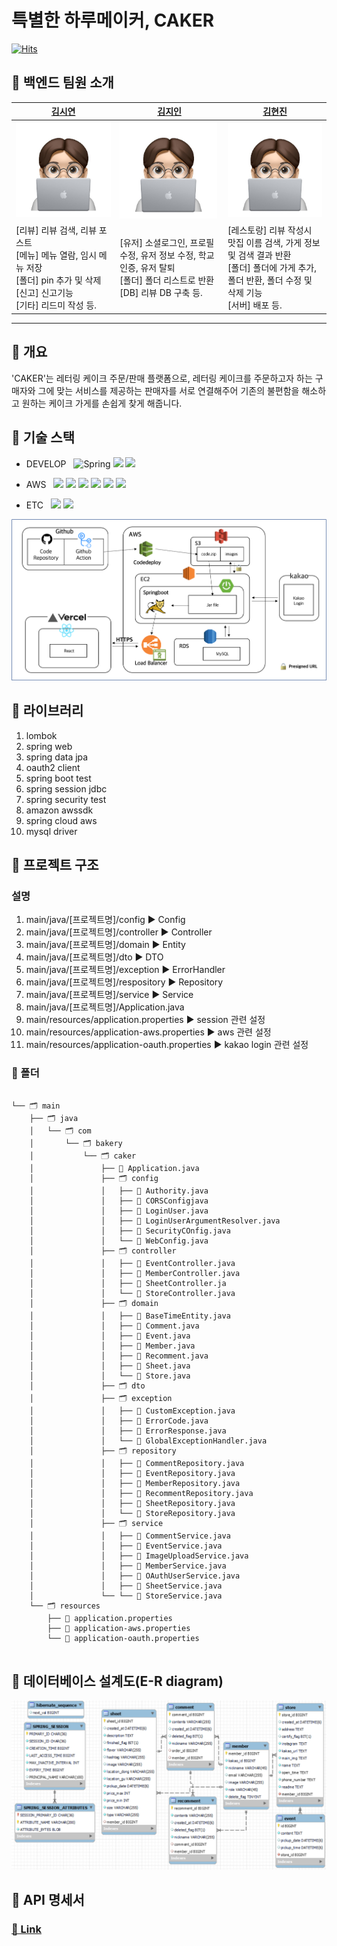 # 특별한 하루메이커, CAKER 

[![Hits](https://hits.seeyoufarm.com/api/count/incr/badge.svg?url=https%3A%2F%2Fgithub.com%2FPork-Potatoes%2FPork-Potatoes-Back&count_bg=%23E0755F&title_bg=%239E5D50&icon=&icon_color=%23E0755F&title=hits&edge_flat=false)](https://hits.seeyoufarm.com)

## 🍏 백엔드 팀원 소개
| [김시연](https://github.com/siyeonkm)                                                                                             | [김지인](https://github.com/kji-dec)                                                                       | [김현진](https://github.com/gimkuku)                                                                                                                                                                                   |
|--------------------------------------------------------------------------------------------------------------------------------------|-------------------------------------------------------------------------------------------------------------|------------------------------------------------------------------------------------------------------------------------------------------------------|
| <img src = "https://github.com/MINJU-KIMmm/GitHubTest/blob/main/image/porkProfile/KimSiyeon.jpeg" width="100%"/>                                   | <img src = "https://github.com/MINJU-KIMmm/GitHubTest/blob/main/image/porkProfile/KimSiyeon.jpeg" width="98%"/>         | <img src = "https://github.com/MINJU-KIMmm/GitHubTest/blob/main/image/porkProfile/KimSiyeon.jpeg" width="100%"/>                                                 |
| [리뷰] 리뷰 검색, 리뷰 포스트</br> [메뉴] 메뉴 열람, 임시 메뉴 저장</br> [폴더] pin 추가 및 삭제</br> [신고] 신고기능</br> [기타] 리드미 작성 등. | [유저] 소셜로그인, 프로필수정, 유저 정보 수정, 학교 인증, 유저 탈퇴 </br> [폴더] 폴더 리스트로 반환</br> [DB] 리뷰 DB 구축 등. | [레스토랑] 리뷰 작성시 맛집 이름 검색, 가게 정보 및 검색 결과 반환</br>[폴더] 폴더에 가게 추가, 폴더 반환, 폴더 수정 및 삭제 기능</br> [서버] 배포 등. |

-------------------
## 🍰 개요
'CAKER'는 레터링 케이크 주문/판매 플랫폼으로, 레터링 케이크를 주문하고자 하는 구매자와 그에 맞는 서비스를 제공하는 판매자를 서로 연결해주어 기존의 불편함을 해소하고 원하는 케이크 가게를 손쉽게 찾게 해줍니다.

## 🍰 기술 스택    
- DEVELOP &nbsp; 
![Spring](https://img.shields.io/badge/Spring-6DB33F?style=round-square&logo=Spring&logoColor=white) <img src="https://img.shields.io/badge/MySQL-4479A1?style=flat-square&logo=MySQL&logoColor=white"/> <img src="https://img.shields.io/badge/Kakao-FFCD00?style=flat-square&logo=Kakao&logoColor=white"/>

- AWS &nbsp;
<img src="https://img.shields.io/badge/Amazon AWS-232F3E?style=flat-square&logo=Amazon%20AWS&logoColor=white"/> <img src="https://img.shields.io/badge/Amazon S3-569A31?style=flat-square&logo=AmazonS3&logoColor=white"/> <img src="https://img.shields.io/badge/Amazon EC2-FF9900?style=flat-square&logo=Amazon EC2&logoColor=white"/> <img src="https://img.shields.io/badge/Amazon RDS-527FFF?style=flat-square&logo=Amazon RDS&logoColor=white"/> <img src="https://img.shields.io/badge/Amazon LoadBalancer-E68B49?style=flat-square&logo=Amazon LoadBalancer&logoColor=white"/> <img src="https://img.shields.io/badge/Amazon CodeDeploy-7D9B4B?style=flat-square&logo=Amazon CodeDeploy&logoColor=white"/>

- ETC &nbsp; 
<img src="https://img.shields.io/badge/Postman-FF6C37?style=flat-square&logo=Postman&logoColor=white"/> <img src="https://img.shields.io/badge/GitHub -181717?style=flat-square&logo=GitHub&logoColor=white"/></br>

<img src="https://github.com/Bakery-EFUB/Bakery-Back/blob/develop/BakeryArchitectureDiagram.png"/>

## 🍰 라이브러리
1. lombok
2. spring web
3. spring data jpa
4. oauth2 client
5. spring boot test
6. spring session jdbc
7. spring security test
8. amazon awssdk
9. spring cloud aws
10. mysql driver

## 🍰 프로젝트 구조

### 설명
1. main/java/[프로젝트명]/config ▶️ Config
2. main/java/[프로젝트명]/controller ▶ Controller
3. main/java/[프로젝트명]/domain ▶️ Entity
4. main/java/[프로젝트명]/dto ▶️ DTO
5. main/java/[프로젝트명]/exception ▶️ ErrorHandler
6. main/java/[프로젝트명]/respository ▶️ Repository
7. main/java/[프로젝트명]/service ▶️ Service
8. main/java/[프로젝트명]/Application.java
9. main/resources/application.properties ▶️ session 관련 설정
10. main/resources/application-aws.properties ▶️ aws 관련 설정
11. main/resources/application-oauth.properties ▶️ kakao login 관련 설정

### 🍰 폴더 
<pre>
<code>
└── 🗂 main
    ├── 🗂 java
    │   └── 🗂 com
    │       └── 🗂 bakery
    │           └── 🗂 caker
    │               ├── 📑 Application.java
    │               ├── 🗂 config
    │               │   ├── 📑 Authority.java
    │               │   ├── 📑 CORSConfigjava
    │               │   ├── 📑 LoginUser.java
    │               │   ├── 📑 LoginUserArgumentResolver.java
    │               │   ├── 📑 SecurityCOnfig.java
    │               │   └── 📑 WebConfig.java
    │               ├── 🗂 controller
    │               │   ├── 📑 EventController.java
    │               │   ├── 📑 MemberController.java
    │               │   ├── 📑 SheetController.ja
    │               │   └── 📑 StoreController.java
    │               ├── 🗂 domain
    │               │   ├── 📑 BaseTimeEntity.java
    │               │   ├── 📑 Comment.java
    │               │   ├── 📑 Event.java
    │               │   ├── 📑 Member.java
    │               │   ├── 📑 Recomment.java
    │               │   ├── 📑 Sheet.java
    │               │   └── 📑 Store.java
    │               ├── 🗂 dto
    │               ├── 🗂 exception
    │               │   ├── 📑 CustomException.java
    │               │   ├── 📑 ErrorCode.java
    │               │   ├── 📑 ErrorResponse.java
    │               │   └── 📑 GlobalExceptionHandler.java
    │               ├── 🗂 repository
    │               │   ├── 📑 CommentRepository.java
    │               │   ├── 📑 EventRepository.java
    │               │   ├── 📑 MemberRepository.java
    │               │   ├── 📑 RecommentRepository.java
    │               │   ├── 📑 SheetRepository.java
    │               │   └── 📑 StoreRepository.java
    │               ├── 🗂 service
    │               │   ├── 📑 CommentService.java
    │               │   ├── 📑 EventService.java
    │               │   ├── 📑 ImageUploadService.java
    │               │   ├── 📑 MemberService.java
    │               │   ├── 📑 OAuthUserService.java
    │               │   ├── 📑 SheetService.java
    │               └── └── 📑 StoreService.java
    └── 🗂 resources
        ├── 📑 application.properties
        ├── 📑 application-aws.properties
        └── 📑 application-oauth.properties
</code>
</pre>


## 🍰 데이터베이스 설계도(E-R diagram)
<img src = "https://github.com/Bakery-EFUB/Bakery-Back/blob/develop/erd-diagram.PNG"/>

## 🍰 API 명세서
### [🔗 Link](https://www.notion.so/efub/API-6461422a295b47ee831e14a51340c2a0)


